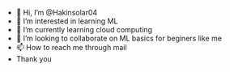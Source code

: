 - 👋 Hi, I’m @Hakinsolar04
- 👀 I’m interested in learning ML 
- 🌱 I’m currently learning cloud computing
- 💞️ I’m looking to collaborate on ML basics for beginers like me
- 📫 How to reach me through mail
- Thank you
<!---
Hakinsolar04/Hakinsolar04 is a ✨ special ✨ repository because its `README.md` (this file) appears on your GitHub profile.
You can click the Preview link to take a look at your changes.
--->
